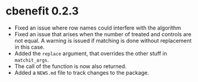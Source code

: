 # cbenefit 0.2.3

* Fixed an issue where row names could interfere with the algorithm
* Fixed an issue that arises when the number of treated and controls are not equal. A warning is issued if matching is done without replacement in this case.
* Added the `replace` argument, that overrides the other stuff in `matchit_args`.
* The call of the function is now also returned.
* Added a `NEWS.md` file to track changes to the package.
